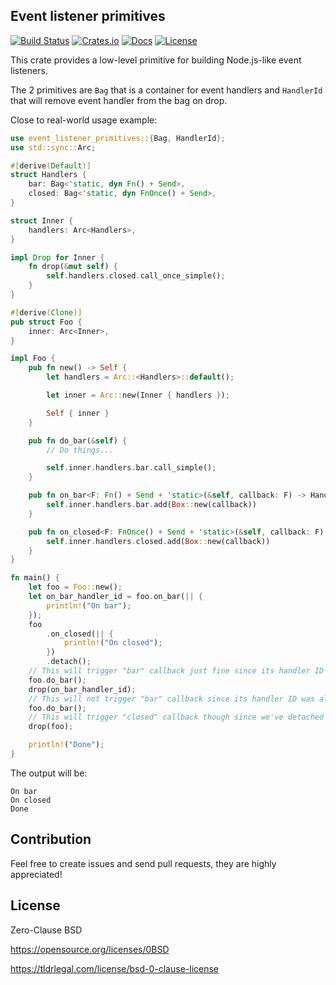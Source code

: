 ## Event listener primitives

[![Build Status](https://img.shields.io/travis/com/nazar-pc/event-listener-primitives/master?style=flat-square)](https://travis-ci.com/nazar-pc/event-listener-primitives)
[![Crates.io](https://img.shields.io/crates/v/event-listener-primitives?style=flat-square)](https://crates.io/crates/event-listener-primitives)
[![Docs](https://img.shields.io/badge/docs-latest-blue.svg?style=flat-square)](https://docs.rs/event-listener-primitives)
[![License](https://img.shields.io/github/license/nazar-pc/event-listener-primitives?style=flat-square)](https://github.com/nazar-pc/event-listener-primitives)

This crate provides a low-level primitive for building Node.js-like event listeners.

The 2 primitives are `Bag` that is a container for event handlers and `HandlerId` that will remove event handler from the bag on drop.

Close to real-world usage example:
```rust
use event_listener_primitives::{Bag, HandlerId};
use std::sync::Arc;

#[derive(Default)]
struct Handlers {
    bar: Bag<'static, dyn Fn() + Send>,
    closed: Bag<'static, dyn FnOnce() + Send>,
}

struct Inner {
    handlers: Arc<Handlers>,
}

impl Drop for Inner {
    fn drop(&mut self) {
        self.handlers.closed.call_once_simple();
    }
}

#[derive(Clone)]
pub struct Foo {
    inner: Arc<Inner>,
}

impl Foo {
    pub fn new() -> Self {
        let handlers = Arc::<Handlers>::default();

        let inner = Arc::new(Inner { handlers });

        Self { inner }
    }

    pub fn do_bar(&self) {
        // Do things...

        self.inner.handlers.bar.call_simple();
    }

    pub fn on_bar<F: Fn() + Send + 'static>(&self, callback: F) -> HandlerId {
        self.inner.handlers.bar.add(Box::new(callback))
    }

    pub fn on_closed<F: FnOnce() + Send + 'static>(&self, callback: F) -> HandlerId {
        self.inner.handlers.closed.add(Box::new(callback))
    }
}

fn main() {
    let foo = Foo::new();
    let on_bar_handler_id = foo.on_bar(|| {
        println!("On bar");
    });
    foo
        .on_closed(|| {
            println!("On closed");
        })
        .detach();
    // This will trigger "bar" callback just fine since its handler ID is not dropped yet
    foo.do_bar();
    drop(on_bar_handler_id);
    // This will not trigger "bar" callback since its handler ID was already dropped
    foo.do_bar();
    // This will trigger "closed" callback though since we've detached handler ID
    drop(foo);

    println!("Done");
}
```

The output will be:
```text
On bar
On closed
Done
```

## Contribution
Feel free to create issues and send pull requests, they are highly appreciated!

## License
Zero-Clause BSD

https://opensource.org/licenses/0BSD

https://tldrlegal.com/license/bsd-0-clause-license
